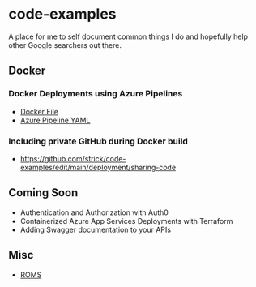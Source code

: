 # code-examples
A place for me to self document common things I do and hopefully help other Google searchers out there.

## Docker 
### Docker Deployments using Azure Pipelines
- [Docker File](https://github.com/strick/code-examples/blob/main/deployment/azure-devops/Dockerfile-prod)
- [Azure Pipeline YAML](https://github.com/strick/code-examples/blob/main/deployment/azure-devops/azure-pipelines.yml)
### Including private GitHub during Docker build
- https://github.com/strick/code-examples/edit/main/deployment/sharing-code

## Coming Soon
- Authentication and Authorization with Auth0
- Containerized Azure App Services Deployments with Terraform
- Adding Swagger documentation to your APIs 

## Misc
- [ROMS](https://github.com/strick/code-examples/blob/main/Nintendo.sh)
